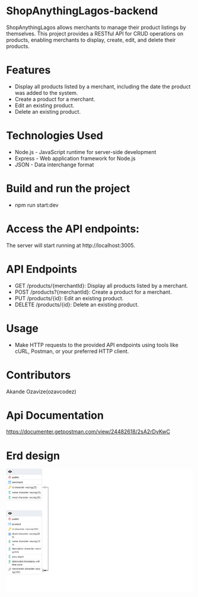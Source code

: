 # ShopAnythingLagos-backend
ShopAnythingLagos allows merchants to manage their product listings by themselves. This project provides a RESTful API for CRUD operations on products, enabling merchants to display, create, edit, and delete their products.

# Features
* Display all products listed by a merchant, including the date the product was added to the system.
* Create a product for a merchant.
* Edit an existing product.
* Delete an existing product.

# Technologies Used
* Node.js - JavaScript runtime for server-side development
* Express - Web application framework for Node.js
* JSON - Data interchange format

# Build and run the project
* npm run start:dev

# Access the API endpoints:

The server will start running at http://localhost:3005.

# API Endpoints
* GET /products/{merchantId}: Display all products listed by a merchant.
* POST /products?{merchantId}: Create a product for a merchant.
* PUT /products/{id}: Edit an existing product.
* DELETE /products/{id}: Delete an existing product.

# Usage
* Make HTTP requests to the provided API endpoints using tools like cURL, Postman, or your preferred HTTP client.

# Contributors
Akande Ozavize(ozavcodez)

# Api Documentation
https://documenter.getpostman.com/view/24482618/2sA2rDvKwC

# Erd design
![SLA ERD](https://github.com/ozavcodez/ShopAnythingLagos-backend/blob/main/src/images/sla-erd.png?raw=true)
